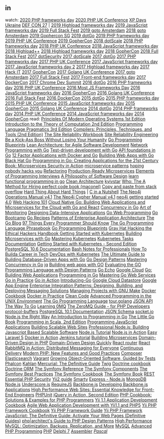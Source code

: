 in
-

watch:
[2020 PHP frameworks day](https://www.youtube.com/playlist?list=PLPcgQFk9n9y8ks-71EOmY2USzqlX_x43J)
[2020 PHP UK Conference](https://www.youtube.com/watch?v=pvotANfq410&list=PL_aPVo2HeGF8UN93i66AmVvCDFQMqHx9U)
[XP Days Ukraine](https://www.youtube.com/channel/UC-Ej76TmRQ-Xk_Lp-Z0_j7Q/playlists)
[DEF CON 27](https://www.youtube.com/playlist?list=PL9fPq3eQfaaA4qJEQQyXDYtTIfxCNA0wB)
|
[2019 Highload frameworks day]()
[2019 JavaScript frameworks day](https://www.youtube.com/watch?v=vjj8B4sq0UI&list=PLPcgQFk9n9y_kZkCkvGhVhUnwhfypNoeI)
[2019 Full Stack Fest](https://www.youtube.com/watch?v=Wf4cmblHVoE&list=PLe9psSNJBf74yYiVXDXz8UnRnWf3NHzS-)
[2019 goto Amsterdam](https://www.youtube.com/watch?v=DkNeyCW-eH0&list=PLEx5khR4g7PKT9RvuVyQxJLO8CZUJzNMy)
[2018 goto Amsterdam](https://www.youtube.com/watch?v=vSd_0zGxsIU&list=PLEx5khR4g7PJzxBWC9c6xx0LghEIxCLwm)
[2019 Gophercon SG](https://www.youtube.com/playlist?list=PLq2Nv-Sh8EbYBYteOWx9rNuy0JSF8mzsu)
[2019 dotGo](https://www.youtube.com/watch?v=ZACOc-NwV0c&list=PLMW8Xq7bXrG5B_gvikeSf3Du3NGBs4yVi)
[2019 PHP frameworks day]()
[2019 PHP UK Conference]()
[2019 GopherCon]()
[2018 dotScale]()
[2018 PHP frameworks day]()
[2018 PHP UK Conference]()
[2018 JavaScript frameworks day]()
[2018 Highload++]()
[2018 Highload frameworks day]()
[2018 GopherCon]()
[2018 Full Stack Fest]()
[2017 dotSecurity]()
[2017 dotScale]()
[2017 dotGo]()
[2017 PHP frameworks day]()
[2017 PHP UK Conference]()
[2017 JavaScript frameworks day]()
[2017 JavaScript frameworks day 2]()
[2017 Highload frameworks day]()
[2017 Hack IT]()
[2017 GopherCon]()
[2017 Golang UK Conference]()
[2017 goto Amsterdam]()
[2017 Full Stack Fest]()
[2017 Front-end frameworks day]()
[2017 DockerCon]()
[2017 Chrome Dev Summit]()
[2016 dotGo]()
[2016 PHP frameworks day]()
[2016 PHP UK Conference]()
[2016 Most JS Frameworks Day]()
[2016 JavaScript frameworks day]()
[2016 GopherCon]()
[2016 Golang UK Conference]()
[2016 Full Stack Fest]()
[2016 DockerCon]()
[2015 dotGo]()
[2015 PHP frameworks day]()
[2015 PHP UK Conference]()
[2015 JavaScript frameworks day]()
[2015 GopherCon]()
[2015 Golang UK Conference]()
[2014 dotGo]()
[2014 PHP frameworks day]()
[2014 PHP UK Conference]()
[2014 JavaScript frameworks day]()
[2014 GopherCon]()
read:
[Principles Of Modern Operating Systems 1st Edition](https://www.amazon.com/dp/0763735744/)
[Introduction to the Theory of Computation 2nd Edition](https://www.amazon.com/dp/0534950973/)
[Programming Language Pragmatics 3rd Edition](https://www.amazon.com/dp/0123745144/)
[Compilers: Principles, Techniques, and Tools (2nd Edition)](https://www.amazon.com/dp/0321486811/)
[The Site Reliability Workbook]()
[Site Reliability Engineering]()
[Be a Kick-Ass Boss Without Losing Your Humanity](https://www.amazon.com/Radical-Candor-Kim-Scott/dp/B01KTIEFEE)
[Go Programming Blueprints](https://github.com/matryer/goblueprints)
[Lean Architecture: for Agile Software Development](https://www.amazon.com/Lean-Architecture-Agile-Software-Development/dp/0470684208/)
[Network Programming with Go](https://www.apress.com/us/book/9781484226919)
[Test-driven development with Go](https://leanpub.com/golang-tdd)
[API foundations in Go](https://leanpub.com/api-foundations)
[12 Factor Applications with Docker and Go](https://leanpub.com/12fa-docker-golang)
[Building Web Apps with Go]()
[](https://checkmarx.gitbooks.io/go-scp/)
[Black Hat Go](https://nostarch.com/blackhatgo)
[Programming in Go: Creating Applications for the 21st Century](http://www.informit.com/store/programming-in-go-creating-applications-for-the-21st-9780321774637)
[Book: Microservices Security in Action](https://www.manning.com/books/microservices-security-in-action)
[microservice patterns]()
[hoping nobody hacks you]()
[Refactoring](https://books.google.com.ua/books/about/Refactoring.html?id=1MsETFPD3I0C&redir_esc=y)
[Production-Ready Microservices](http://shop.oreilly.com/product/0636920053675.do)
[Elements of Programming Interviews](https://www.amazon.com/gp/product/1479274836/ref=ox_sc_act_title_1?smid=ATVPDKIKX0DER&psc=1)
[A Philosophy of Software Design]()
[learn functional programming in go]()
[Clean Architecture]()
[kyivstar](https://coollib.com/b/232539/read)
[Who: The A Method for Hiring ]()
[perfect code book (maconel)]()
[Copy and paste from stack overflow]()
[Hard Thing About Hard Things]()
|
[C in a Nutshell](https://www.oreilly.com/library/view/c-in-a/0596006977/)
[The Neo4j Operations Manual v4.1](https://neo4j.com/docs/operations-manual/4.1/)
[The Neo4j Cypher Manual v4.1](https://neo4j.com/docs/cypher-manual/4.1/)
[neo4j getting started 4.0]()
[Web Hacking 101](https://leanpub.com/web-hacking-101)
[Cloud Native Go: Building Web Applications and Microservices for the Cloud with Go and React](https://www.amazon.com/Cloud-Native-Applications-Microservices-Developers/dp/0672337797)
[Concurrency in Go](https://www.amazon.com/Concurrency-Go-Tools-Techniques-Developers/dp/1491941197/ref=sr_1_1?crid=1959NZCX53XAW&keywords=concurrency+in+go&qid=1567511269&s=books&sprefix=concurre%2Cstripbooks-intl-ship%2C234&sr=1-1)
[Art of Monitoring](https://www.amazon.com/Art-Monitoring-James-Turnbull-ebook/dp/B01GU387MS)
[Designing Data-Intensive Applications](https://www.amazon.com/Designing-Data-Intensive-Applications-Reliable-Maintainable/dp/1449373321)
[Go Web Programming](https://www.manning.com/books/go-web-programming)
[Go Bootcamp](http://www.golangbootcamp.com)
[Go Recipes](https://www.amazon.com/Go-Recipes-Problem-Solution-Shiju-Varghese/dp/1484211898)
[Patterns of Enterprise Application Architecture](https://books.google.com.ua/books/about/Patterns_of_enterprise_application_archi.html?id=FyWZt5DdvFkC&redir_esc=y)
[The Go Blog](https://blog.golang.org)
[97 Things Every Programmer Should Know](https://www.oreilly.com/library/view/97-things-every/9780596809515/)
[The Go Programming Language Phrasebook](https://www.amazon.com/Programming-Language-Phrasebook-Developers-Library/dp/0321817141)
[Go Programming Blueprints](https://www.packtpub.com/application-development/go-programming-blueprints)
[Gray Hat Hacking the Ethical Hackers Handbook ](https://www.amazon.com/Gray-Hacking-Ethical-Hackers-Handbook/dp/0071742557)
[Getting Started with Kubernetes](https://www.packtpub.com/virtualization-and-cloud/getting-started-kubernetes)
[Building Microservices with Go](https://www.packtpub.com/application-development/building-microservices-go)
[Mastering Kubernetes](https://www.goodreads.com/book/show/35265720-mastering-kubernetes)
[Kubernetes Tasks Documentation]()
[Getting Started with Kubernetes - Second Edition](https://www.amazon.com/Getting-Started-Kubernetes-Orchestrate-large-scale/dp/1787283364)
[PostgreSQL 10.6 Documentation](https://www.postgresql.org/files/documentation/pdf/10/postgresql-10-A4.pdf)
[Bash Notes for Professionals](https://openlibra.com/en/book/bash-notes-for-professionals)
[How To Builda Career in Tech](https://www.producthunt.com/posts/how-to-build-a-career-in-tech-by-product-hunt)
[DevOps with Kubernetes](https://www.oreilly.com/library/view/devops-with-kubernetes/9781788396646/)
[The Ultimate Guide to Building Database-Driven Apps with Go](https://www.vividcortex.com/resources/the-ultimate-guide-to-building-database-driven-apps-with-go)
[Go Design Patterns](https://www.amazon.com/Design-Patterns-Mario-Castro-Contreras-ebook/dp/B01IHOVFIQ)
[Mastering Concurrency in Go](https://www.amazon.com/Mastering-Concurrency-Go-Nathan-Kozyra/dp/1783983485)
[jq](https://stedolan.github.io/jq/manual/)
[Building web apps with GO](#)
[Evaluating the GO Programming Language with Design Patterns](#)
[Go Echo](https://echo.labstack.com/guide)
[Google Cloud](https://cloud.google.com/sdk/gcloud/)
[Go: Building Web Applications](https://www.amazon.com/Go-Building-Applications-Nathan-Kozyra-ebook/dp/B01LD8K5C0)
[Programming in Go](https://www.amazon.com/Programming-Go-Creating-Applications-Developers/dp/0321774639)
[Mastering Go Web Services](https://www.amazon.com/Mastering-Web-Services-Nathan-Kozyra/dp/178398130X)
[Go in Practice](https://www.amazon.com/Go-Practice-Techniques-Matt-Butcher/dp/1633430073)
[Go in Action](https://www.amazon.com/Go-Action-William-Kennedy/dp/1617291781)
[Introducing-Go](http://shop.oreilly.com/product/0636920046516.do)
[Google Cloud Datastore](https://cloud.google.com/appengine/docs/standard/go/datastore/)
[Google App Engine](https://cloud.google.com/appengine/docs/standard/go/)
[Enterprise Integration Patterns: Designing, Building, and Deploying Messaging Solutions](https://www.amazon.com/Enterprise-Integration-Patterns-Designing-Deploying/dp/0321200683)
[Managing Projects with GNU Make](http://shop.oreilly.com/product/9780596006105.do)
[Docker Cookbook](https://www.amazon.com/Docker-Cookbook-Solutions-Distributed-Applications/dp/149191971X)
[Docker in Practice](https://www.manning.com/books/docker-in-practice)
[Clean Code](https://www.amazon.com/Clean-Code-Handbook-Software-Craftsmanship/dp/0132350882)
[Advanced Programming in the UNIX Environment](https://www.amazon.com/Advanced-Programming-UNIX-Environment-3rd/dp/0321637739)
[The Go Programming Language](https://www.amazon.com/Programming-Language-Addison-Wesley-Professional-Computing/dp/0134190440)
[tour.golang](https://tour.golang.org)
[JSON API](http://jsonapi.org/)
[The Way To Go](https://www.amazon.com/Way-Go-Thorough-Introduction-Programming/dp/1469769166)
[Learning 0MQ](https://www.google.com.ua/url?sa=t&rct=j&q=&esrc=s&source=web&cd=1&cad=rja&uact=8&ved=0ahUKEwjJt_n78NrYAhXBPZoKHd99BW0QFggoMAA&url=https%3A%2F%2Freadthedocs.org%2Fprojects%2Flearning-0mq-with-pyzmq%2Fdownloads%2Fpdf%2Flatest%2F&usg=AOvVaw18IP1ItFVCzD0Og3tI6MxY)
[The ZeroMQ Guide - for PHP Developers](https://www.google.com.ua/url?sa=t&rct=j&q=&esrc=s&source=web&cd=1&cad=rja&uact=8&ved=0ahUKEwjPpPfk8NrYAhWqHJoKHSR0CowQFggoMAA&url=http%3A%2F%2Fzguide2.wdfiles.com%2Flocal--files%2Fpage%3Astart%2Fzguide-php.pdf&usg=AOvVaw2kMbRrJMoU9XStNH1ZtF6k)
[protocol-buffers](https://developers.google.com/protocol-buffers/)
[PostgreSQL 10.1 Documentation](https://www.postgresql.org/docs/manuals/)
[JSON Schema](https://spacetelescope.github.io/understanding-json-schema/)
[socket.io](https://socket.io/docs/)
[Node.js the Right Way](http://shop.oreilly.com/product/9781937785734.do)
[An Introduction to Programming in Go](https://www.amazon.com/Introduction-Programming-Go-Caleb-Doxsey/dp/1478355824)
[The Little Go Book](https://www.openmymind.net/The-Little-Go-Book/)
[Programming in Scala, 2nd Edition](https://booksites.artima.com/programming_in_scala_2ed)
[Programming JavaScript Applications](http://shop.oreilly.com/product/0636920033141.do)
[Building Scalable Web Sites](http://shop.oreilly.com/product/9780596102357.do)
[Professional Node.js: Building Javascript Based Scalable Software](https://www.amazon.com/Professional-Node-js-Building-Javascript-Scalable/dp/1118185463)
[Node.js Tutorial](https://www.tutorialspoint.com/nodejs/)
[Node.js in Action](https://www.amazon.com/Node-js-Action-Mike-Cantelon/dp/1617290572)
[Easy Laravel 5](https://leanpub.com/easylaravel)
[Docker in Action](https://www.amazon.com/Docker-Action-Jeff-Nickoloff/dp/1633430235)
[Jenkins tutorial](https://www.tutorialspoint.com/jenkins)
[Building Microservices](http://www.amazon.com/Building-Microservices-Sam-Newman/dp/1491950358)
[Domain-Driven Design in PHP](https://leanpub.com/ddd-in-php)
[Domain-Driven Design Quickly](http://www.amazon.com/Domain-Driven-Design-Quickly-Abel-Avram/dp/1411609255)
[React router](https://reacttraining.com/react-router/)
[React](https://facebook.github.io/react/docs/hello-world.html)
[RabbitMQ in Action: Distributed Messaging for Everyone](http://www.amazon.com/RabbitMQ-Action-Distributed-Messaging-Everyone/dp/1935182978)
[Continuous Delivery](https://www.amazon.com/Continuous-Delivery-Deployment-Automation-Addison-Wesley/dp/0321601912)
[Modern PHP: New Features and Good Practices](http://www.amazon.com/Modern-PHP-Features-Good-Practices/dp/1491905018)
[Composer](https://getcomposer.org/)
[Elasticsearch](https://www.elastic.co/guide/en/elasticsearch/reference/current/getting-started.html)
[Vagrant](https://www.vagrantup.com/docs/)
[Growing Object-Oriented Software, Guided by Tests](http://www.amazon.com/Growing-Object-Oriented-Software-Guided-Freeman/dp/B00DEKRP7E)
[Phalcon](https://media.readthedocs.org/pdf/phalcon-php-framework-documentation/latest/phalcon-php-framework-documentation.pdf)
[Kahlan](http://kahlan.readthedocs.org/en/latest/)
[Mercurial: The Definitive Guide](http://www.amazon.com/Mercurial-Definitive-Guide-Bryan-OSullivan/dp/0596800673)
[Twig](http://twig.sensiolabs.org/documentation)
[Doctrine cookbook](http://www.doctrine-project.org/downloads/pdfs/cookbook-2-0-pdf.pdf)
[Doctrine ORM](http://www.doctrine-project.org/downloads/pdfs/manual-2-0-vi.pdf)
[The Symfony Reference](http://symfony.com/doc/current/reference/index.html)
[The Symfony Components](http://symfony.com/doc/current/components/index.html)
[The Symfony Best Practices](http://symfony.com/doc/current/best_practices/index.html)
[The Symfony Cookbook](http://symfony.com/doc/current/cookbook/index.html)
[The Symfony Book](http://symfony.com/doc/current/book/index.html)
[REST](http://www.restapitutorial.com/)
[Essential PHP Security](http://www.amazon.com/Essential-PHP-Security-Chris-Shiflett/dp/059600656X)
[Yii2 guide](http://stuff.cebe.cc/yii2-guide.pdf)
[Smarty](http://www.smarty.net/docsv2/en/)
[Express - Node.js](http://expressjs.com/)
[MongoDB](http://docs.mongodb.org/manual/)
[Node.js](http://nodejs.org/documentation/)
[Underscore.js](http://underscorejs.org/)
[RequireJS](http://requirejs.org/)
[Backbone.js](http://backbonejs.org/)
[Developing Backbone.js Applications](http://www.amazon.com/Developing-Backbone-js-Applications-Addy-Osmani/dp/1449328253%3FSubscriptionId%3DAKIAIIBINOD46VC3JCLQ%26tag%3Dstackoverfl08-20%26linkCode%3Dxm2%26camp%3D2025%26creative%3D165953%26creativeASIN%3D1449328253)
[High Performance Web Sites: Essential Knowledge for Front-End Engineers](http://www.amazon.com/High-Performance-Web-Sites-Essential/dp/0596529309%3FSubscriptionId%3DAKIAIIBINOD46VC3JCLQ%26tag%3Dstackoverfl08-20%26linkCode%3Dxm2%26camp%3D2025%26creative%3D165953%26creativeASIN%3D0596529309)
[PHPUnit](https://phpunit.de/manual/current/en/index.html)
[jQuery in Action, Second Edition](http://www.amazon.com/jQuery-Action-Second-Edition-Bibeault/dp/1935182323%3FSubscriptionId%3DAKIAIIBINOD46VC3JCLQ%26tag%3Dstackoverfl08-20%26linkCode%3Dxm2%26camp%3D2025%26creative%3D165953%26creativeASIN%3D1935182323)
[PHP Cookbook: Solutions &amp; Examples for PHP Programmers](http://www.amazon.com/PHP-Cookbook-Solutions-Examples-Programmers/dp/144936375X%3FSubscriptionId%3DAKIAIIBINOD46VC3JCLQ%26tag%3Dstackoverfl08-20%26linkCode%3Dxm2%26camp%3D2025%26creative%3D165953%26creativeASIN%3D144936375X)
[Yii 1.1 Application Development Cookbook](http://www.amazon.com/Yii-1-1-Application-Development-Cookbook/dp/1849515484%3FSubscriptionId%3DAKIAIIBINOD46VC3JCLQ%26tag%3Dstackoverfl08-20%26linkCode%3Dxm2%26camp%3D2025%26creative%3D165953%26creativeASIN%3D1849515484)
[Agile Web Application Development with Yii1.1 and PHP5](http://www.amazon.com/Agile-Application-Development-Yii1-1-PHP5/dp/1847199585%3FSubscriptionId%3DAKIAIIBINOD46VC3JCLQ%26tag%3Dstackoverfl08-20%26linkCode%3Dxm2%26camp%3D2025%26creative%3D165953%26creativeASIN%3D1847199585)
[Yii PHP Framework Cookbook](http://yiiframework.ru/doc/cookbook/ru/index)
[Yii PHP Framework Guide](http://www.yiiframework.com/doc/guide/1.1/en/index)
[Yii PHP Framework](http://www.yiiframework.com/doc/api/)
[JavaScript: The Definitive Guide: Activate Your Web Pages (Definitive Guides)](http://www.amazon.com/JavaScript-Definitive-Guide-Activate-Guides/dp/0596805527%3FSubscriptionId%3DAKIAIIBINOD46VC3JCLQ%26tag%3Dstackoverfl08-20%26linkCode%3Dxm2%26camp%3D2025%26creative%3D165953%26creativeASIN%3D0596805527)
[php|architect's Guide to PHP Design Patterns](http://www.amazon.com/php-architects-Guide-Design-Patterns/dp/0973589825%3FSubscriptionId%3DAKIAIIBINOD46VC3JCLQ%26tag%3Dstackoverfl08-20%26linkCode%3Dxm2%26camp%3D2025%26creative%3D165953%26creativeASIN%3D0973589825)
[High Performance MySQL: Optimization, Backups, Replication, and More](http://www.amazon.com/High-Performance-MySQL-Optimization-Replication/dp/0596101716%3FSubscriptionId%3DAKIAIIBINOD46VC3JCLQ%26tag%3Dstackoverfl08-20%26linkCode%3Dxm2%26camp%3D2025%26creative%3D165953%26creativeASIN%3D0596101716)
[MySQL](https://dev.mysql.com/doc/)
[Advanced PHP Programming](http://www.amazon.com/Advanced-PHP-Programming-George-Schlossnagle/dp/0672325616%3FSubscriptionId%3DAKIAIIBINOD46VC3JCLQ%26tag%3Dstackoverfl08-20%26linkCode%3Dxm2%26camp%3D2025%26creative%3D165953%26creativeASIN%3D0672325616)
[PHP](http://php.net/index.php)
[Delphi 7](http://bizkniga.com.ua/kniga/435)
[Assembler](http://www.williamspublishing.com/Books/5-8459-0332-7.html)
*[Pascal](#)*
